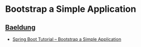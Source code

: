 # Bootstrap a Simple Application

## [Baeldung](https://www.baeldung.com/)

* [Spring Boot Tutorial – Bootstrap a Simple Application](https://www.baeldung.com/spring-boot-start)
